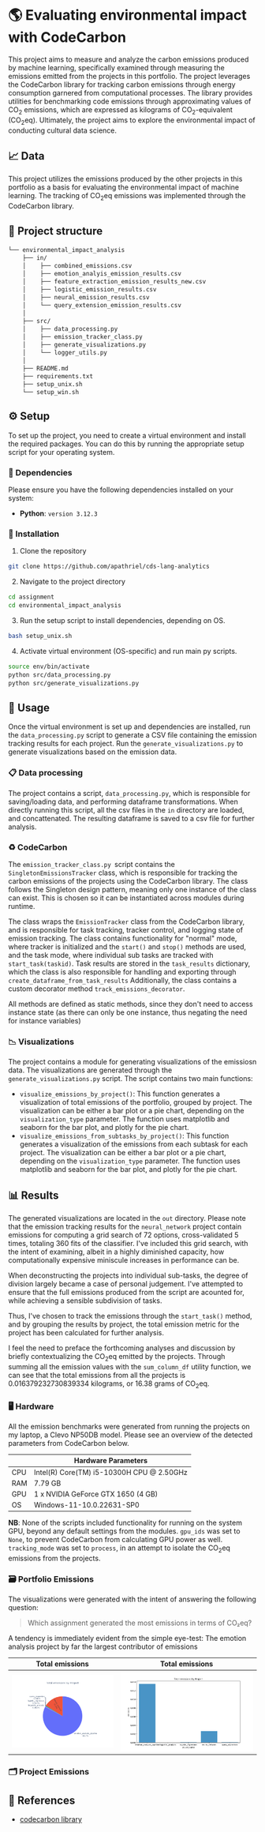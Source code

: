 # 🌎 Evaluating environmental impact with CodeCarbon
This project aims to measure and analyze the carbon emissions produced by machine learning, specifically examined through measuring the emissions emitted from the projects in this portfolio. The project leverages the CodeCarbon library for tracking carbon emissions through energy consumption garnered from computational processes. The library provides utilities for benchmarking code emissions through approximating values of CO$_2$ emissions, which are expressed as kilograms of CO$_2$-equivalent (CO$_2$eq). Ultimately, the project aims to explore the environmental impact of conducting cultural data science.

## 📈 Data
This project utilizes the emissions produced by the other projects in this portfolio as a basis for evaluating the environmental impact of machine learning. The tracking of CO$_2$eq emissions was implemented through the CodeCarbon library.

## 📂 Project structure
```
└── environmental_impact_analysis
    ├── in/
    │    ├── combined_emissions.csv
    │    ├── emotion_analyis_emission_results.csv
    │    ├── feature_extraction_emission_results_new.csv
    │    ├── logistic_emission_results.csv
    │    ├── neural_emission_results.csv
    │    └── query_extension_emission_results.csv
    │
    ├── src/
    │    ├── data_processing.py
    │    ├── emission_tracker_class.py
    │    ├── generate_visualizations.py
    │    └── logger_utils.py
    │
    ├── README.md
    ├── requirements.txt
    ├── setup_unix.sh
    └── setup_win.sh
```

## ⚙️ Setup
To set up the project, you need to create a virtual environment and install the required packages. You can do this by running the appropriate setup script for your operating system.

### 🐍 Dependencies
Please ensure you have the following dependencies installed on your system:
- **Python**: `version 3.12.3`

### 💾 Installation
1. Clone the repository
```sh
git clone https://github.com/apathriel/cds-lang-analytics
```
2. Navigate to the project directory
```sh
cd assignment
cd environmental_impact_analysis
```
3. Run the setup script to install dependencies, depending on OS.
```sh
bash setup_unix.sh
```

4. Activate virtual environment (OS-specific) and run main py scripts.
```sh
source env/bin/activate
python src/data_processing.py
python src/generate_visualizations.py
```

## 🚀 Usage
Once the virtual environment is set up and dependencies are installed, run the `data_processing.py` script to generate a CSV file containing the emission tracking results for each project. Run the `generate_visualizations.py` to generate visualizations based on the emission data.

### 📋 Data processing
The project contains a script, `data_processing.py`, which is responsible for saving/loading data, and performing dataframe transformations. When directly running this script, all the csv files in the `in` directory are loaded, and concattenated. The resulting dataframe is saved to a csv file for further analysis.

### ♻️ CodeCarbon 
The ``emission_tracker_class.py ``script contains the ``SingletonEmissionsTracker`` class, which is responsible for tracking the carbon emissions of the projects using the CodeCarbon library. The class follows the Singleton design pattern, meaning only one instance of the class can exist. This is chosen so it can be instantiated across modules during runtime.

The class wraps the `EmissionTracker` class from the CodeCarbon library, and is responsible for task tracking, tracker control, and logging state of emission tracking. The class contains functionality for "normal" mode, where tracker is initialized and the `start()` and `stop()` methods are used, and the task mode, where individual sub tasks are tracked with `start_task(taskid)`. Task results are stored in the `task_results` dictionary, which the class is also responsible for handling and exporting through `create_dataframe_from_task_results` Additionally, the class contains a custom decorator method `track_emissions_decorator`. 

All methods are defined as static methods, since they don't need to access instance state (as there can only be one instance, thus negating the need for instance variables)

### 📉 Visualizations
The project contains a module for generating visualizations of the emissiosn data. The visualizations are generated through the `generate_visualizations.py` script. The script contains two main functions:
- `visualize_emissions_by_project()`: This function generates a visualization of total emissions of the portfolio, grouped by project. The visualization can be either a bar plot or a pie chart, depending on the `visualization_type` parameter. The function uses matplotlib and seaborn for the bar plot, and plotly for the pie chart.
- `visualize_emissions_from_subtasks_by_project()`:  This function generates a visualization of the emissions from each subtask for each project. The visualization can be either a bar plot or a pie chart, depending on the `visualization_type` parameter. The function uses matplotlib and seaborn for the bar plot, and plotly for the pie chart.

## 📊 Results
The generated visualizations are located in the `out` directory. Please note that the emission tracking results for the `neural_network` project contain emissions for computing a grid search of 72 options, cross-validated 5 times, totaling 360 fits of the classifier. I've included this grid search, with the intent of examining, albeit in a highly diminished capacity, how computationally expensive miniscule increases in performance can be.

When deconstructing the projects into individual sub-tasks, the degree of division largely became a case of personal judgement. I've attempted to ensure that the full emissions produced from the script are acounted for, while achieving a sensible subdivision of tasks.

Thus, I've chosen to track the emissions through the `start_task()` method, and by grouping the results by project, the total emission metric for the project has been calculated for further analysis. 

I feel the need to preface the forthcoming analyses and discussion by briefly contextualizing the CO$_2$eq emitted by the projects. Through summing all the emission values with the `sum_column_df` utility function, we can see that the total emissions from all the projects is 0.016379232730839334 kilograms, or 16.38 grams of CO$_2$eq.


### 🖥️ Hardware
All the emission benchmarks were generated from running the projects on my laptop, a Clevo NP50DB model. Please see an overview of the detected parameters from CodeCarbon below. 


|     |    Hardware Parameters                                     |
|-----|-----------------------------------------|
| CPU | Intel(R) Core(TM) i5-10300H CPU @ 2.50GHz |
| RAM | 7.79 GB                    |
| GPU | 1 x NVIDIA GeForce GTX 1650 (4 GB)      |
| OS  | Windows-11-10.0.22631-SP0               |

**NB**: None of the scripts included functionality for running on the system GPU, beyond any default settings from the modules. `gpu_ids` was set to `None`, to prevent CodeCarbon from calculating GPU power as well. `tracking_mode` was set to `process`, in an attempt to isolate the CO$_2$eq emissions from the  projects. 

### 🗃️ Portfolio Emissions
The visualizations were generated with the intent of answering the following question:

> Which assignment generated the most emissions in terms of CO₂eq?

A tendency is immediately evident from the simple eye-test: The emotion analysis project by far the largest contributor of emissions 

| Total emissions | Total emissions |
|----------|----------|
| ![Pie chart of portfolio emissions grouped by project](./out/emissions_by_project_pie.png)  | ![Bar chart of portfolio emissions grouped by project](./out/emissions_by_project_bar.png)   |



### 🗂️ Project Emissions

## 📖 References
- [codecarbon library](https://github.com/mlco2/codecarbon)